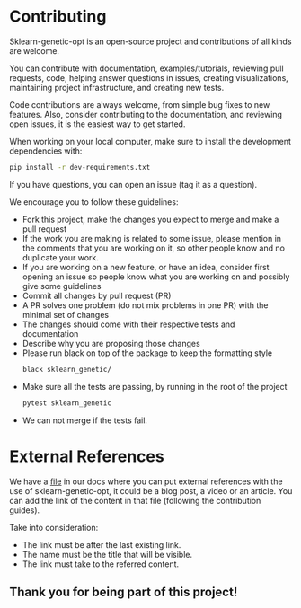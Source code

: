 # Contributing

Sklearn-genetic-opt is an open-source project and contributions of all kinds
are welcome.

You can contribute with documentation, examples/tutorials, reviewing pull requests, code,
helping answer questions in issues, creating visualizations, maintaining project
infrastructure, and creating new tests. 

Code contributions are always welcome, from simple bug fixes to new features.
Also, consider contributing to the documentation, 
and reviewing open issues, it is the easiest way to get started.

When working on your local computer, make sure to install the development dependencies with:
```bash
pip install -r dev-requirements.txt
```

If you have questions, you can open an issue (tag it as a question).

We encourage you to follow these guidelines:

* Fork this project, make the changes you expect to merge and make a pull request 
* If the work you are making is related to some issue, please mention in the comments 
  that you are working on it, so other people know and no duplicate your work.
* If you are working on a new feature, or have an idea, consider first opening an issue
  so people know what you are working on and possibly give some guidelines
* Commit all changes by pull request (PR)
* A PR solves one problem (do not mix problems in one PR) with the
  minimal set of changes
* The changes should come with their respective tests and documentation
* Describe why you are proposing those changes 
* Please run black on top of the package to keep the formatting style
    ```bash
    black sklearn_genetic/
    ```
* Make sure all the tests are passing, by running in the root of the project
    ```bash
    pytest sklearn_genetic
    ```
* We can not merge if the tests fail.

# External References

We have a [file](https://github.com/rodrigo-arenas/Sklearn-genetic-opt/blob/master/docs/external_references.rst) 
in our docs where you can put external references with the use of sklearn-genetic-opt,
it could be a blog post, a video or an article.
You can add the link of the content in that file (following the contribution guides).

Take into consideration:

* The link must be after the last existing link.
* The name must be the title that will be visible.
* The link must take to the referred content.

## Thank you for being part of this project!
